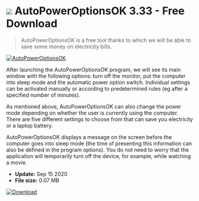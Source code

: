 # ![](https://cdn.softexe.net/static/icon/e/autopoweroptionsok-8261.png) AutoPowerOptionsOK 3.33 - Free Download

> AutoPowerOptionsOK is a free tool thanks to which we will be able to save some money on electricity bills.

[![AutoPowerOptionsOK](https://gallery.dpcdn.pl/imgc/Tools/89130/g_-_420x350_1.5_-_xe4a5cc77-184b-4c3d-b7b1-1812af5695db.jpg)](https://softexe.net/win/system/other/autopoweroptionsok:hbfp.html)

After launching the AutoPowerOptionsOK program, we will see its main window with the following options: turn off the monitor, put the computer into sleep mode and the automatic power option switch. Individual settings can be activated manually or according to predetermined rules (eg after a specified number of minutes).
 
 As mentioned above, AutoPowerOptionsOK can also change the power mode depending on whether the user is currently using the computer. There are five different settings to choose from that can save you electricity or a laptop battery.
 
 AutoPowerOptionsOK displays a message on the screen before the computer goes into sleep mode (the time of presenting this information can also be defined in the program options). You do not need to worry that the application will temporarily turn off the device, for example, while watching a movie.


- **Update:** Sep 15 2020
- **File size:** 0.07 MB

[![Download](https://cdn.softexe.net/static/img/download.png)](https://softexe.net/win/system/other/autopoweroptionsok:hbfp.html)

